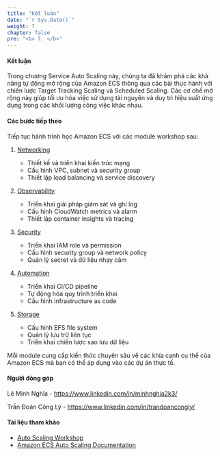 ```yaml
---
title: "Kết luận"
date: "`r Sys.Date()`"
weight: 7
chapter: false
pre: "<b> 7. </b>"
---
```


#### Kết luận

Trong chương Service Auto Scaling này, chúng ta đã khám phá các khả năng tự động mở rộng của Amazon ECS thông qua các bài thực hành với chiến lược Target Tracking Scaling và Scheduled Scaling. Các cơ chế mở rộng này giúp tối ưu hóa việc sử dụng tài nguyên và duy trì hiệu suất ứng dụng trong các khối lượng công việc khác nhau.

#### Các bước tiếp theo

Tiếp tục hành trình học Amazon ECS với các module workshop sau:

1. [Networking](https://aws-fcj-ecs-workshop.github.io/Amazon-ECS-Immersion-Day/networking)
   - Thiết kế và triển khai kiến trúc mạng
   - Cấu hình VPC, subnet và security group
   - Thiết lập load balancing và service discovery

2. [Observability](https://aws-fcj-ecs-workshop.github.io/Amazon-ECS-Immersion-Day/observability)
   - Triển khai giải pháp giám sát và ghi log
   - Cấu hình CloudWatch metrics và alarm
   - Thiết lập container insights và tracing

3. [Security](https://aws-fcj-ecs-workshop.github.io/Amazon-ECS-Immersion-Day/security)
   - Triển khai IAM role và permission
   - Cấu hình security group và network policy
   - Quản lý secret và dữ liệu nhạy cảm

4. [Automation](https://aws-fcj-ecs-workshop.github.io/Amazon-ECS-Immersion-Day/automation)
   - Triển khai CI/CD pipeline
   - Tự động hóa quy trình triển khai
   - Cấu hình infrastructure as code

5. [Storage](https://aws-fcj-ecs-workshop.github.io/Amazon-ECS-Immersion-Day/storage)
   - Cấu hình EFS file system
   - Quản lý lưu trữ liên tục
   - Triển khai chiến lược sao lưu dữ liệu

Mỗi module cung cấp kiến thức chuyên sâu về các khía cạnh cụ thể của Amazon ECS mà bạn có thể áp dụng vào các dự án thực tế.

#### Người đóng góp

Lê Minh Nghĩa - https://www.linkedin.com/in/minhnghia2k3/

Trần Đoàn Công Lý - https://www.linkedin.com/in/trandoancongly/

#### Tài liệu tham khảo

- [Auto Scaling Workshop](https://catalog.workshops.aws/ecs-immersion-day/en-US/40-auto-scaling)
- [Amazon ECS Auto Scaling Documentation](https://docs.aws.amazon.com/AmazonECS/latest/developerguide/service-auto-scaling.html)